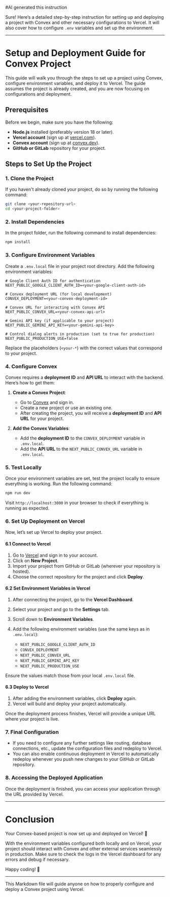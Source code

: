 #AI generated this instruction

Sure! Here’s a detailed step-by-step instruction for setting up and deploying a project with Convex and other necessary configurations to Vercel. It will also cover how to configure `.env` variables and set up the environment.

---

# Setup and Deployment Guide for Convex Project

This guide will walk you through the steps to set up a project using Convex, configure environment variables, and deploy it to Vercel. The guide assumes the project is already created, and you are now focusing on configurations and deployment.

## Prerequisites

Before we begin, make sure you have the following:

- **Node.js** installed (preferably version 18 or later).
- **Vercel account** (sign up at [vercel.com](https://vercel.com)).
- **Convex account** (sign up at [convex.dev](https://www.convex.dev)).
- **GitHub or GitLab** repository for your project.

## Steps to Set Up the Project

### 1. Clone the Project

If you haven't already cloned your project, do so by running the following command:

```bash
git clone <your-repository-url>
cd <your-project-folder>
```

### 2. Install Dependencies

In the project folder, run the following command to install dependencies:

```bash
npm install
```

### 3. Configure Environment Variables

Create a `.env.local` file in your project root directory. Add the following environment variables:

```env
# Google Client Auth ID for authentication
NEXT_PUBLIC_GOOGLE_CLIENT_AUTH_ID=<your-google-client-auth-id>

# Convex deployment URL (for local development)
CONVEX_DEPLOYMENT=<your-convex-deployment-id>

# Convex URL for interacting with Convex API
NEXT_PUBLIC_CONVEX_URL=<your-convex-api-url>

# Gemini API key (if applicable to your project)
NEXT_PUBLIC_GEMINI_API_KEY=<your-gemini-api-key>

# Control dialog alerts in production (set to true for production)
NEXT_PUBLIC_PRODUCTION_USE=false
```

Replace the placeholders (`<your-*`) with the correct values that correspond to your project.

### 4. Configure Convex

Convex requires a **deployment ID** and **API URL** to interact with the backend. Here’s how to get them:

1. **Create a Convex Project**:

   - Go to [Convex](https://www.convex.dev) and sign in.
   - Create a new project or use an existing one.
   - After creating the project, you will receive a **deployment ID** and **API URL** for your project.

2. **Add the Convex Variables**:
   - Add the **deployment ID** to the `CONVEX_DEPLOYMENT` variable in `.env.local`.
   - Add the **API URL** to the `NEXT_PUBLIC_CONVEX_URL` variable in `.env.local`.

### 5. Test Locally

Once your environment variables are set, test the project locally to ensure everything is working. Run the following command:

```bash
npm run dev
```

Visit `http://localhost:3000` in your browser to check if everything is running as expected.

### 6. Set Up Deployment on Vercel

Now, let’s set up Vercel to deploy your project.

#### 6.1 Connect to Vercel

1. Go to [Vercel](https://vercel.com) and sign in to your account.
2. Click on **New Project**.
3. Import your project from GitHub or GitLab (wherever your repository is hosted).
4. Choose the correct repository for the project and click **Deploy**.

#### 6.2 Set Environment Variables in Vercel

1. After connecting the project, go to the **Vercel Dashboard**.
2. Select your project and go to the **Settings** tab.
3. Scroll down to **Environment Variables**.
4. Add the following environment variables (use the same keys as in `.env.local`):

   - `NEXT_PUBLIC_GOOGLE_CLIENT_AUTH_ID`
   - `CONVEX_DEPLOYMENT`
   - `NEXT_PUBLIC_CONVEX_URL`
   - `NEXT_PUBLIC_GEMINI_API_KEY`
   - `NEXT_PUBLIC_PRODUCTION_USE`

Ensure the values match those from your local `.env.local` file.

#### 6.3 Deploy to Vercel

1. After adding the environment variables, click **Deploy** again.
2. Vercel will build and deploy your project automatically.

Once the deployment process finishes, Vercel will provide a unique URL where your project is live.

### 7. Final Configuration

- If you need to configure any further settings like routing, database connections, etc., update the configuration files and redeploy to Vercel.
- You can also enable continuous deployment in Vercel to automatically redeploy whenever you push new changes to your GitHub or GitLab repository.

### 8. Accessing the Deployed Application

Once the deployment is finished, you can access your application through the URL provided by Vercel.

---

# Conclusion

Your Convex-based project is now set up and deployed on Vercel! 🎉

With the environment variables configured both locally and on Vercel, your project should interact with Convex and other external services seamlessly in production. Make sure to check the logs in the Vercel dashboard for any errors and debug if necessary.

Happy coding! 🚀

---

This Markdown file will guide anyone on how to properly configure and deploy a Convex project using Vercel.
